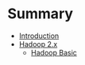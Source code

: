 # Summary

* [Introduction](README.md)
* [Hadoop 2.x](hadoop-2x.md)
  * [Hadoop Basic](hadoop-2x/hadoop-basic.md)

